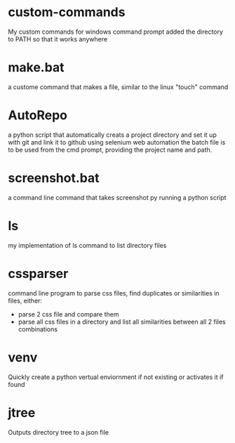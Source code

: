 # custom-commands

My custom commands for windows command prompt
added the directory to PATH so that it works anywhere

# make.bat

a custome command that makes a file, similar to the linux "touch" command

# AutoRepo

a python script that automatically creats a project directory and set it up with git and link it to github using selenium web automation
the batch file is to be used from the cmd prompt, providing the project name and path.

# screenshot.bat

a command line command that takes screenshot py running a python script

# ls

my implementation of ls command to list directory files

# cssparser

command line program to parse css files, find duplicates or similarities in files, either:

<ul>
<li>parse 2 css file and compare them</li>
<li>parse all css files in a directory and list all similarities between all 2 files combinations</li>
</ul>

# venv

Quickly create a python vertual enviornment if not existing or activates it if found

# jtree

Outputs directory tree to a json file
